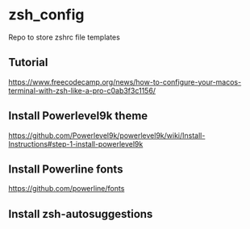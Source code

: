 # zsh_config
Repo to store zshrc file templates

## Tutorial 
https://www.freecodecamp.org/news/how-to-configure-your-macos-terminal-with-zsh-like-a-pro-c0ab3f3c1156/

## Install Powerlevel9k theme 
https://github.com/Powerlevel9k/powerlevel9k/wiki/Install-Instructions#step-1-install-powerlevel9k

## Install Powerline fonts
https://github.com/powerline/fonts

## Install zsh-autosuggestions


